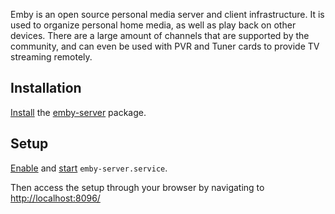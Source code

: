 Emby is an open source personal media server and client infrastructure. It is used to organize personal home media, as well as play back on other devices. There are a large amount of channels that are supported by the community, and can even be used with PVR and Tuner cards to provide TV streaming remotely.

## Installation

[Install](/index.php/Install "Install") the [emby-server](https://www.archlinux.org/packages/?name=emby-server) package.

## Setup

[Enable](/index.php/Enable "Enable") and [start](/index.php/Start "Start") `emby-server.service`.

Then access the setup through your browser by navigating to [http://localhost:8096/](http://localhost:8096/)
